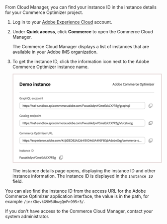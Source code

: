 From Cloud Manager, you can find your instance ID in the instance details for your Commerce Optimizer project.

1. Log in to your [Adobe Experience Cloud](https://experience.adobe.com/) account.

1. Under **Quick access**, click **Commerce** to open the Commerce Cloud Manager.

   The Commerce Cloud Manager displays a list of instances that are available in your Adobe IMS organization.

1. To get the instance ID, click the information icon next to the Adobe Commerce Optimizer instance name.

   ![Access URLs for Commerce Optimizer UI, REST, and GraphQL APIs](../../pages/_images/reporting/aco-instance-details.png)

   The instance details page opens, displaying the instance ID and other instance information. The instance ID is displayed in the `Instance ID` field.

You can also find the instance ID from the access URL for the Adobe Commerce Optimizer application interface, the value is in the path, for example `/in:XDevkG9W6UbwgQmPn995r3/`.

<InlineAlert variant="info" slots="text" />

If you don't have access to the Commerce Cloud Manager, contact your system administrator.
